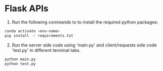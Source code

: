 # Flask APIs

1. Run the following commands to to install the required python packages:
```bash
conda activate <env-name>
pip install -r requirements.txt
```
2. Run the server side code using 'main.py' and client/requests side code 'test.py' in different terminal tabs.
```bash
python main.py
python test.py
```
